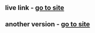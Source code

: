 ## live link - [go to site](https://java-dsa.onrender.com/)
## another version - [go to site](https://java-dsa.onrender.com/all)
